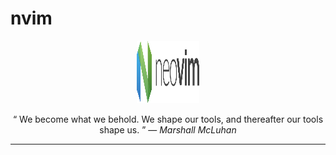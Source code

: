 # nvim

<p align="center">
  <img width="100" height="100" src="./docs/neovim-logo.svg"/>
</p>

<p align="center">
  <q>
    We become what we behold. We shape our tools, and thereafter our tools shape
    us.
  </q>
  &mdash;
  <i>
    Marshall McLuhan
  </i>
</p>

---
